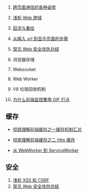 1. [跨页面通信的各种姿势](https://github.com/fyuanfen/note/blob/master/article/Network/%E8%B7%A8%E9%A1%B5%E9%9D%A2%E9%80%9A%E4%BF%A1%E7%9A%84%E5%90%84%E7%A7%8D%E5%A7%BF%E5%8A%BF.md)
2. [浅析 Web 跨域](https://github.com/fyuanfen/note/blob/master/article/Network/%E6%B5%85%E6%9E%90Web%E8%B7%A8%E5%9F%9F.md)
3. [回流与重绘](https://github.com/fyuanfen/note/blob/master/article/Network/%E5%9B%9E%E6%B5%81%E4%B8%8E%E9%87%8D%E7%BB%98.md)

4. [从输入 url 到显示页面的步骤](https://github.com/fyuanfen/note/blob/master/article/Network/%E4%BB%8E%E8%BE%93%E5%85%A5%20url%20%E5%88%B0%E6%98%BE%E7%A4%BA%E9%A1%B5%E9%9D%A2%E7%9A%84%E6%AD%A5%E9%AA%A4.md)

5. [常见 Web 安全攻防总结](https://github.com/fyuanfen/note/blob/master/article/Network/%E5%B8%B8%E8%A7%81%20Web%20%E5%AE%89%E5%85%A8%E6%94%BB%E9%98%B2%E6%80%BB%E7%BB%93.md)
6. 浏览器存储
7. Websocket
8. Web Worker
9. V8 垃圾回收机制
10. [为什么前端监控要用 GIF 打点](https://github.com/fyuanfen/note/blob/master/article/Network/%E4%B8%BA%E4%BB%80%E4%B9%88%E5%89%8D%E7%AB%AF%E7%9B%91%E6%8E%A7%E8%A6%81%E7%94%A8GIF%E6%89%93%E7%82%B9.md)

## 缓存

- [彻底理解前端缓存之一缓存机制汇总](https://github.com/fyuanfen/note/blob/master/article/Network/%E5%BD%BB%E5%BA%95%E7%90%86%E8%A7%A3%E5%89%8D%E7%AB%AF%E7%BC%93%E5%AD%98%E4%B9%8B%E4%B8%80%E7%BC%93%E5%AD%98%E6%9C%BA%E5%88%B6%E6%B1%87%E6%80%BB.md)
- [彻底理解前端缓存之二 http 缓存](https://github.com/fyuanfen/note/blob/master/article/Network/%E5%BD%BB%E5%BA%95%E7%90%86%E8%A7%A3%E5%89%8D%E7%AB%AF%E7%BC%93%E5%AD%98%E4%B9%8B%E4%BA%8CHTTP%E7%BC%93%E5%AD%98.md)

- [从 WebWorker 到 ServiceWorker](https://github.com/fyuanfen/note/blob/master/article/Network/%E4%BB%8EWebWorker%E5%88%B0ServiceWorker.md)

## 安全

1. [浅析 XSS 和 CSRF](https://github.com/fyuanfen/note/blob/master/article/Network/%E6%B5%85%E6%9E%90XSS%E5%92%8CCSRF.md)
2. [常见 Web 安全攻防总结](https://github.com/fyuanfen/note/blob/master/article/Network/%E5%B8%B8%E8%A7%81%20Web%20%E5%AE%89%E5%85%A8%E6%94%BB%E9%98%B2%E6%80%BB%E7%BB%93.md)
